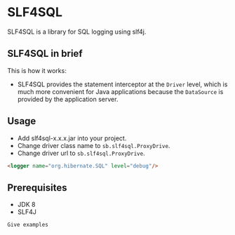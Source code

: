 # SLF4SQL
SLF4SQL is a library for SQL logging using slf4j.

## SLF4SQL in brief

This is how it works:
- SLF4SQL provides the statement interceptor at the `Driver` level, which is much more convenient for Java applications because the `DataSource` is provided by the application server.

## Usage

- Add slf4sql-x.x.x.jar into your project.
- Change driver class name to `sb.slf4sql.ProxyDrive`.
- Change driver url to `sb.slf4sql.ProxyDrive`.

```html
<logger name="org.hibernate.SQL" level="debug"/>
```

## Prerequisites

- JDK 8
- SLF4J

```
Give examples
```
